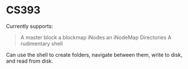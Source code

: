 # CS393
Currently supports:
> A master block
> a blockmap
> iNodes
> an iNodeMap
> Directories
> A rudimentary shell

Can use the shell to create folders, navigate between them, write to disk, and read from disk.
